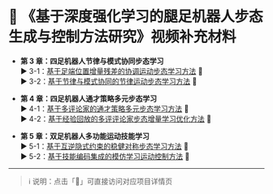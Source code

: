 # 🤖 《基于深度强化学习的腿足机器人步态生成与控制方法研究》视频补充材料

- **第 3 章：四足机器人节律与模式协同步态学习**  
  ▶️ 3-1：[基于足端位置增量残差的协调运动步态学习方法](https://vsislab.github.io/ifpc/) 🔗  
  ▶️ 3-2：[基于节律与模式协同的节律运动步态学习方法](https://vsislab.github.io/rhyloc/) 🔗  

- **第 4 章：四足机器人通才策略多元步态学习**  
  ▶️ 4-1：[基于多评论家的通才策略多元步态学习方法](https://vsislab.github.io/gala/) 🔗  
  ▶️ 4-2：[基于经验回放的多评评论家步态增量学习优化方法](https://vsislab.github.io/mcler/) 🔗  


- **第 5 章：双足机器人多功能运动技能学习**  
  ▶️ 5-1：[基于互逆隐式约束的稳健对称步态学习方法](https://vsislab.github.io/SelfMimic/) 🔗  
  ▶️ 5-2：[基于技能编码集成的模仿学习运动控制方法](https://vsislab.github.io/seil/) 🔗  


---
> ℹ️ 说明：点击「🔗」可直接访问对应项目详情页
